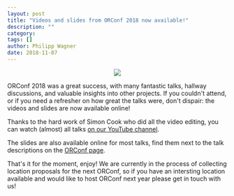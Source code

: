 ```yaml
---
layout: post
title: "Videos and slides from ORConf 2018 now available!"
description: ""
category:
tags: []
author: Philipp Wagner
date: 2018-11-07
---
```


<center><img src="https://orconf.org/images/symbol2017.png" class="img-responsive" /></center>

ORConf 2018 was a great success, with many fantastic talks, hallway discussions, and valuable insights into other projects.
If you couldn't attend, or if you need a refresher on how great the talks were, don't dispair: the videos and slides are now available online!

Thanks to the hard work of Simon Cook who did all the video editing, you can watch (almost) all talks [on our YouTube channel](https://www.youtube.com/playlist?list=PLUg3wIOWD8yoZLznLfhXjlICGlx2tuwvT). 

The slides are also available online for most talks, find them next to the talk descriptions on the [ORConf page](https://orconf.org).

That's it for the moment, enjoy! We are currently in the process of collecting location proposals for the next ORConf, so if you have an intersting location available and would like to host ORConf next year please get in touch with us!

